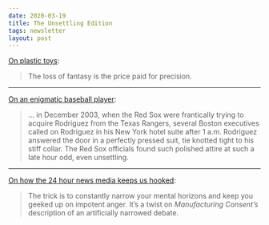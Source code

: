```yaml
---
date: 2020-03-19
title: The Unsettling Edition
tags: newsletter
layout: post
---
```



[On plastic toys](https://harpers.org/archive/2007/01/moby-duck/):  

> The loss of fantasy is the price paid for precision.

---

[On an enigmatic baseball player](https://vault.si.com/vault/2006/09/25/arod-agonistes):  

> ... in December 2003, when the Red Sox were frantically trying to acquire Rodriguez from the Texas Rangers, several Boston executives called on Rodriguez in his New York hotel suite after 1 a.m. Rodriguez answered the door in a perfectly pressed suit, tie knotted tight to his stiff collar. The Red Sox officials found such polished attire at such a late hour odd, even unsettling.

---

[On how the 24 hour news media keeps us hooked](https://taibbi.substack.com/p/chapter-1-part-ii-the-ten-rules-of):  

> The trick is to constantly narrow your mental horizons and keep you geeked up on impotent anger. It’s a twist on *Manufacturing Consent’s* description of an artificially narrowed debate.